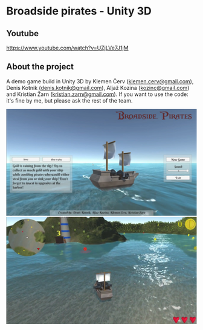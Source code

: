 # Broadside pirates - Unity 3D

## Youtube
https://www.youtube.com/watch?v=UZjLVe7J1jM

## About the project  
A demo game build in Unity 3D by Klemen Červ (klemen.cerv@gmail.com), Denis Kotnik (denis.kotnik@gmail.com), Aljaž Kozina (kozinc@gmail.com) and Kristian Žarn (kristian.zarn@gmail.com). If you want to use the code: it's fine by me, but please ask the rest of the team.

![logo](start.png)
![logo](play.png)
